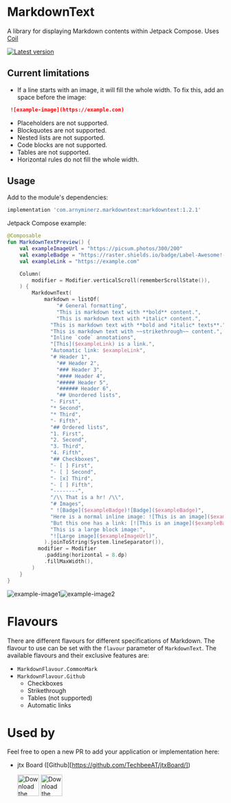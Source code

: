 # MarkdownText

A library for displaying Markdown contents within Jetpack Compose. Uses [Coil][coil-url]

[![Latest version][version-badge]][maven-central-search-url]

## Current limitations

* If a line starts with an image, it will fill the whole width. To fix this, add an space before the
  image:

```markdown
 ![example-image](https://example.com)
```

* Placeholders are not supported.
* Blockquotes are not supported.
* Nested lists are not supported.
* Code blocks are not supported.
* Tables are not supported.
* Horizontal rules do not fill the whole width.

## Usage

Add to the module's dependencies:

```groovy
implementation 'com.arnyminerz.markdowntext:markdowntext:1.2.1'
```

Jetpack Compose example:

```kotlin
@Composable
fun MarkdownTextPreview() {
    val exampleImageUrl = "https://picsum.photos/300/200"
    val exampleBadge = "https://raster.shields.io/badge/Label-Awesome!-success"
    val exampleLink = "https://example.com"

    Column(
        modifier = Modifier.verticalScroll(rememberScrollState()),
    ) {
        MarkdownText(
            markdown = listOf(
                "# General formatting",
                "This is markdown text with **bold** content.",
                "This is markdown text with *italic* content.",
              "This is markdown text with **bold and *italic* texts**.",
              "This is markdown text with ~~strikethrough~~ content.",
              "Inline `code` annotations",
              "[This]($exampleLink) is a link.",
              "Automatic link: $exampleLink",
              "# Header 1",
                "## Header 2",
                "### Header 3",
                "#### Header 4",
                "##### Header 5",
                "###### Header 6",
                "## Unordered lists",
              "- First",
              "* Second",
              "* Third",
              "- Fifth",
              "## Ordered lists",
              "1. First",
              "2. Second",
              "3. Third",
              "4. Fifth",
              "## Checkboxes",
              "- [ ] First",
              "- [ ] Second",
              "- [x] Third",
              "- [ ] Fifth",
              "--------",
              "/\\ That is a hr! /\\",
              "# Images",
              " ![Badge]($exampleBadge)![Badge]($exampleBadge)",
              "Here is a normal inline image: ![This is an image]($exampleBadge)",
              "But this one has a link: [![This is an image]($exampleBadge)]($exampleLink)",
              "This is a large block image:",
              "![Large image]($exampleImageUrl)",
            ).joinToString(System.lineSeparator()),
          modifier = Modifier
            .padding(horizontal = 8.dp)
            .fillMaxWidth(),
        )
    }
}
```

![example-image1][example-image1]![example-image2][example-image2]

# Flavours

There are different flavours for different specifications of Markdown. The flavour to use can be set
with the `flavour` parameter of `MarkdownText`. The available flavours and their exclusive features
are:

* `MarkdownFlavour.CommonMark`
* `MarkdownFlavour.Github`
  * Checkboxes
  * Strikethrough
  * Tables (not supported)
  * Automatic links

# Used by

Feel free to open a new PR to add your application or implementation here:

* jtx Board ([Github][https://github.com/TechbeeAT/jtxBoard/])
  
  [<img alt="Download the app from Google Play Store" height="50px" src="/docs/google-play-badge.png" title="Google Play Badge"/>](https://play.google.com/store/apps/details?id=at.techbee.jtx)
  [<img alt="Download the app from F-Droid" height="50px" src="/docs/fdroid-badge.png" title="F-Droid Badge"/>](https://f-droid.org/de/packages/at.techbee.jtx/)

[coil-url]: https://coil-kt.github.io/coil

[example-image1]: /docs/screenshot1.png

[example-image2]: /docs/screenshot2.png

[version-badge]: https://img.shields.io/maven-central/v/com.arnyminerz.markdowntext/markdowntext?style=for-the-badge

[maven-central-search-url]: https://search.maven.org/search?q=a:markdowntext

[google-play-badge]: /docs/google-play-badge.png
